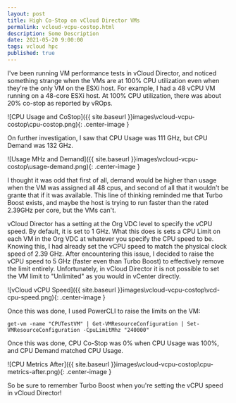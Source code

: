 ```yaml
---
layout: post
title: High Co-Stop on vCloud Director VMs
permalink: vcloud-vcpu-costop.html
description: Some Description
date: 2021-05-20 9:00:00
tags: vcloud hpc 
published: true
---
```

I've been running VM performance tests in vCloud Director, and noticed something strange when the VMs are at 100% CPU utilization even when they're the only VM on the ESXi host.  For example, I had a 48 vCPU VM running on a 48-core ESXi host.  At 100% CPU utilization, there was about 20% co-stop as reported by vROps.  

![CPU Usage and CoStop]({{ site.baseurl }}images\vcloud-vcpu-costop\cpu-costop.png){: .center-image }

On further investigation, I saw that CPU Usage was 111 GHz, but CPU Demand was 132 GHz.

![Usage MHz and Demand]({{ site.baseurl }}images\vcloud-vcpu-costop\usage-demand.png){: .center-image }

I thought it was odd that first of all, demand would be higher than usage when the VM was assigned all 48 cpus, and second of all that it wouldn't be grante that if it was available.  This line of thinking reminded me that Turbo Boost exists, and maybe the host is trying to run faster than the rated 2.39GHz per core, but the VMs can't.

vCloud Director has a setting at the Org VDC level to specify the vCPU speed.  By default, it is set to 1 GHz.  What this does is sets a CPU Limit on each VM in the Org VDC at whatever you specify the CPU speed to be.  Knowing this, I had already set the vCPU speed to match the physical clock speed of 2.39 GHz.  After encountering this issue, I decided to raise the vCPU speed to 5 GHz (faster even than Turbo Boost) to effectively remove the limit entirely.  Unfortunately, in vCloud Director it is not possible to set the VM limit to "Unlimited" as you would in vCenter directly.

![vCloud vCPU Speed]({{ site.baseurl }}images\vcloud-vcpu-costop\vcd-cpu-speed.png){: .center-image }

Once this was done, I used PowerCLI to raise the limits on the VM:
```posh
get-vm -name "CPUTestVM" | Get-VMResourceConfiguration | Set-VMResourceConfiguration -CpuLimitMhz "240000"
```
Once this was done, CPU Co-Stop was 0% when CPU Usage was 100%, and CPU Demand matched CPU Usage.

![CPU Metrics After]({{ site.baseurl }}images\vcloud-vcpu-costop\cpu-metrics-after.png){: .center-image }

So be sure to remember Turbo Boost when you're setting the vCPU speed in vCloud Director!
